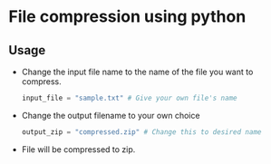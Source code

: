 # File compression using python

## Usage 
- Change the input file name to the name of the file you want to compress.
  ``` Python
  input_file = "sample.txt" # Give your own file's name
  ```
- Change the output filename to your own choice
  ```Python
  output_zip = "compressed.zip" # Change this to desired name
  ```

- File will be compressed to zip.